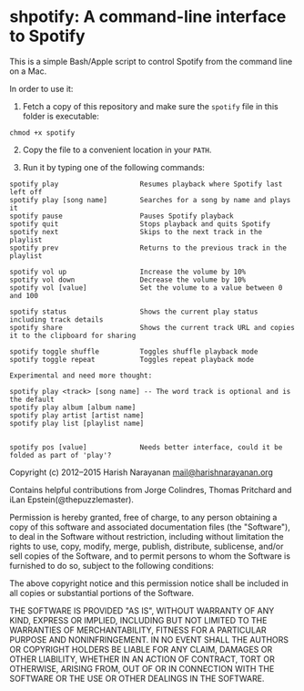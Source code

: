 shpotify: A command-line interface to Spotify
=============================================

This is a simple Bash/Apple script to control Spotify from the command
line on a Mac.

In order to use it:

1. Fetch a copy of this repository and make sure the `spotify` file in
   this folder is executable:

````
chmod +x spotify
````

2. Copy the file to a convenient location in your `PATH`.

3. Run it by typing one of the following commands:

````
spotify play                    Resumes playback where Spotify last left off
spotify play [song name]        Searches for a song by name and plays it
spotify pause                   Pauses Spotify playback
spotify quit                    Stops playback and quits Spotify
spotify next                    Skips to the next track in the playlist
spotify prev                    Returns to the previous track in the playlist

spotify vol up                  Increase the volume by 10%
spotify vol down                Decrease the volume by 10%
spotify vol [value]             Set the volume to a value between 0 and 100

spotify status                  Shows the current play status including track details
spotify share                   Shows the current track URL and copies it to the clipboard for sharing

spotify toggle shuffle          Toggles shuffle playback mode
spotify toggle repeat           Toggles repeat playback mode

Experimental and need more thought:

spotify play <track> [song name] -- The word track is optional and is the default
spotify play album [album name]
spotify play artist [artist name]
spotify play list [playlist name]


spotify pos [value]             Needs better interface, could it be folded as part of 'play'?

````

Copyright (c) 2012–2015 Harish Narayanan <mail@harishnarayanan.org>

Contains helpful contributions from Jorge Colindres, Thomas Pritchard and iLan Epstein(@thepuzzlemaster).

Permission is hereby granted, free of charge, to any person obtaining a copy
of this software and associated documentation files (the "Software"), to deal
in the Software without restriction, including without limitation the rights
to use, copy, modify, merge, publish, distribute, sublicense, and/or sell
copies of the Software, and to permit persons to whom the Software is
furnished to do so, subject to the following conditions:

The above copyright notice and this permission notice shall be included in
all copies or substantial portions of the Software.

THE SOFTWARE IS PROVIDED "AS IS", WITHOUT WARRANTY OF ANY KIND, EXPRESS OR
IMPLIED, INCLUDING BUT NOT LIMITED TO THE WARRANTIES OF MERCHANTABILITY,
FITNESS FOR A PARTICULAR PURPOSE AND NONINFRINGEMENT. IN NO EVENT SHALL THE
AUTHORS OR COPYRIGHT HOLDERS BE LIABLE FOR ANY CLAIM, DAMAGES OR OTHER
LIABILITY, WHETHER IN AN ACTION OF CONTRACT, TORT OR OTHERWISE, ARISING FROM,
OUT OF OR IN CONNECTION WITH THE SOFTWARE OR THE USE OR OTHER DEALINGS IN
THE SOFTWARE.
